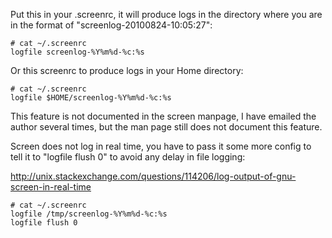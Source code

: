 Put this in your .screenrc, it will produce logs in the directory where you are in the format of "screenlog-20100824-10:05:27":


    # cat ~/.screenrc
    logfile screenlog-%Y%m%d-%c:%s


Or this screenrc to produce logs in your Home directory:


    # cat ~/.screenrc
    logfile $HOME/screenlog-%Y%m%d-%c:%s


This feature is not documented in the screen manpage, I have emailed the author several times, but the man page still does not document this feature.

Screen does not log in real time, you have to pass it some more config to tell it to "logfile flush 0" to avoid any delay in file logging:

<http://unix.stackexchange.com/questions/114206/log-output-of-gnu-screen-in-real-time>  


    # cat ~/.screenrc
    logfile /tmp/screenlog-%Y%m%d-%c:%s
    logfile flush 0
